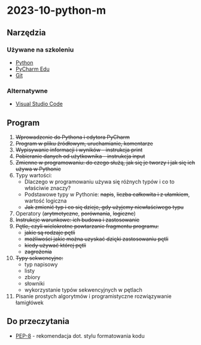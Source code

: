 # 2023-10-python-m

## Narzędzia

### Używane na szkoleniu

- [Python](https://www.python.org/downloads/)
- [PyCharm Edu](https://www.jetbrains.com/pycharm-edu/)
- [Git](https://gitforwindows.org/)

### Alternatywne

- [Visual Studio Code](https://code.visualstudio.com/)

## Program

1. ~~Wprowadzenie do Pythona i edytora PyCharm~~
2. ~~Program w pliku źródłowym, uruchamianie, komentarze~~
3. ~~Wypisywanie informacji i wyników - instrukcja print~~
4. ~~Pobieranie danych od użytkownika - instrukcja input~~
5. ~~Zmienne w programowaniu: do czego służą, jak się je tworzy i jak się ich używa w Pythonie~~
6. Typy wartości:
   - Dlaczego w programowaniu używa się różnych typów i co to właściwie znaczy?
   - Podstawowe typy w Pythonie: ~~napis~~, ~~liczba całkowita i z ułamkiem~~, wartość logiczna
   - ~~Jak zmienić typ i co się dzieje, gdy użyjemy niewłaściwego typu~~
7. Operatory (~~arytmetyczne~~, ~~porównania~~, ~~logiczne~~)
8. ~~Instrukcje warunkowe: ich budowa i zastosowanie~~
9. ~~Pętle, czyli wielokrotne powtarzanie fragmentu programu:~~
   - ~~jakie są rodzaje pętli~~
   - ~~możliwości jakie można uzyskać dzięki zastosowaniu pętli~~
   - ~~kiedy używać której pętli~~
   - ~~zagrożenia~~
10. ~~Typy sekwencyjne:~~
    - typ napisowy
    - listy
    - zbiory
    - słowniki
    - wykorzystanie typów sekwencyjnych w pętlach
11. Pisanie prostych algorytmów i programistyczne rozwiązywanie łamigłówek

## Do przeczytania

- [PEP-8](https://peps.python.org/pep-0008/) - rekomendacja dot. stylu formatowania kodu